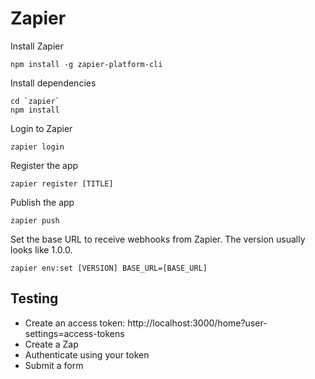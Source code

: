 # Zapier

Install Zapier

```
npm install -g zapier-platform-cli
```

Install dependencies

```
cd `zapier`
npm install
```

Login to Zapier

```
zapier login
```

Register the app

```
zapier register [TITLE]
```

Publish the app

```
zapier push
```

Set the base URL to receive webhooks from Zapier. The version usually looks like 1.0.0.

```
zapier env:set [VERSION] BASE_URL=[BASE_URL]
```

## Testing

-   Create an access token: http://localhost:3000/home?user-settings=access-tokens
-   Create a Zap
-   Authenticate using your token
-   Submit a form
